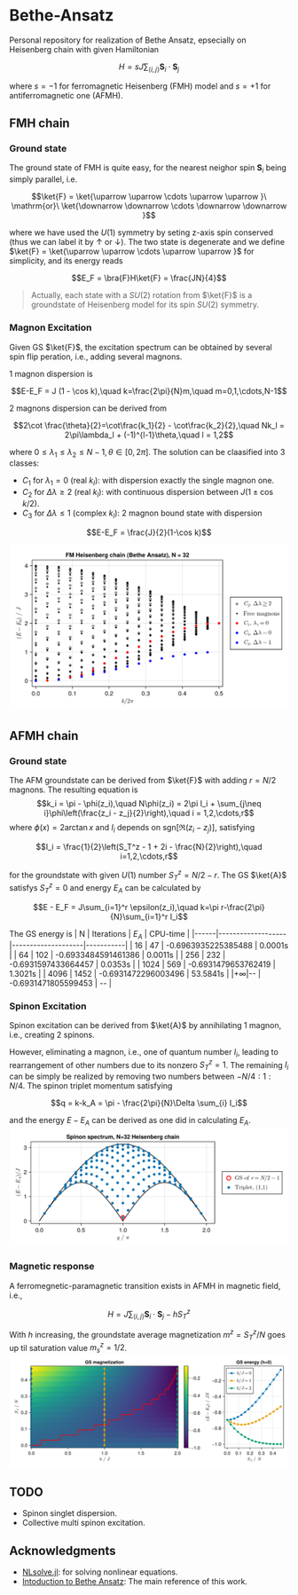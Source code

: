 # Bethe-Ansatz
Personal repository for realization of Bethe Ansatz, epsecially on Heisenberg chain with given Hamiltonian

$$H = sJ\sum_{\langle i,j \rangle} \mathbf{S}_i\cdot \mathbf{S}_j$$

where $s = -1$ for ferromagnetic Heisenberg (FMH) model and $s=+1$ for antiferromagnetic one (AFMH).
## FMH chain
### Ground state
The ground state of FMH is quite easy, for the nearest neighor spin $\mathbf{S}_i$ being simply parallel, i.e.

$$\ket{F} = \ket{\uparrow \uparrow \cdots \uparrow \uparrow }\ \mathrm{or}\ \ket{\downarrow \downarrow \cdots \downarrow \downarrow }$$

where we have used the $U(1)$ symmetry by seting z-axis spin conserved (thus we can label it by $\uparrow$ or $\downarrow$). The two state is degenerate and we define $\ket{F} = \ket{\uparrow \uparrow \cdots \uparrow \uparrow }$ for simplicity, and its energy reads

$$E_F = \bra{F}H\ket{F} = \frac{JN}{4}$$
>Actually, each state with a $SU(2)$ rotation from $\ket{F}$ is a groundstate of Heisenberg model for its spin $SU(2)$ symmetry.
### Magnon Excitation
Given GS $\ket{F}$, the excitation spectrum can be obtained by several spin flip peration, i.e., adding several magnons.

1 magnon dispersion is 

$$E-E_F = J (1 - \cos k),\quad k=\frac{2\pi}{N}m,\quad m=0,1,\cdots,N-1$$

2 magnons dispersion can be derived from

$$2\cot \frac{\theta}{2}=\cot\frac{k_1}{2} - \cot\frac{k_2}{2},\quad Nk_l = 2\pi\lambda_l + (-1)^{l-1}\theta,\quad l = 1,2$$

where $0\leq \lambda_1\leq\lambda_2\leq N-1,\theta\in[0,2\pi]$. The solution can be claasified into 3 classes: 
- $C_1$ for $\lambda_1=0$ (real $k_l$): with dispersion exactly the single magnon one. 
- $C_2$ for $\Delta \lambda \geq 2$ (real $k_l$): with continuous dispersion between $J(1\pm \cos k/2)$.
- $C_3$ for $\Delta \lambda \leq 1$ (complex $k_l$): 2 magnon bound state with dispersion 

$$E-E_F = \frac{J}{2}(1-\cos k)$$

![FM_spectrum](mdfig/FM_spectrum_N=32.png "FM spectrum")

## AFMH chain
### Ground state
The AFM groundstate can be derived from $\ket{F}$ with adding $r = N/2$ magnons. The resulting equation is 
$$k_i = \pi - \phi(z_i),\quad N\phi(z_i) = 2\pi I_i + \sum_{j\neq i}\phi\left(\frac{z_i - z_j}{2}\right),\quad i = 1,2,\cdots,r$$
where $\phi(x) = 2\arctan x$ and $I_i$ depends on $\mathrm{sgn}\left[\mathfrak{R}\left(z_i - z_j\right)\right]$, satisfying

$$I_i = \frac{1}{2}\left(S_T^z - 1 + 2i - \frac{N}{2}\right),\quad i=1,2,\cdots,r$$

for the groundstate with given $U(1)$ number $S_T^z = N/2-r$. The GS $\ket{A}$ satisfys $S_T^z = 0$ and energy $E_A$ can be calculated by

$$E - E_F = J\sum_{i=1}^r \epsilon(z_i),\quad k=\pi r-\frac{2\pi}{N}\sum_{i=1}^r I_i$$

The GS energy is 
| N    | Iterations        | $E_A$               | CPU-time  |
|------|-------------------|--------------------|-----------|
| 16   | 47                | -0.6963935225385488 | 0.0001s    |
| 64   | 102               | -0.6933484591461386 | 0.0011s    |
| 256  | 232               | -0.6931597433664457 | 0.0353s    |
| 1024 | 569               | -0.6931479653762419 | 1.3021s    |
| 4096 | 1452              | -0.6931472296003496 | 53.5841s   |
|$+\infty$|--              | -0.6931471805599453 | --         |
### Spinon Excitation
Spinon excitation can be derived from $\ket{A}$ by annihilating 1 magnon, i.e., creating 2 spinons. 

However, eliminating a magnon, i.e., one of quantum number $I_i$, leading to rearrangement of other numbers due to its nonzero $S_T^z = 1$. The remaining $I_i$ can be simply be realized by removing two numbers between $-N/4:1:N/4$. The spinon triplet momentum satisfying

$$q = k-k_A = \pi - \frac{2\pi}{N}\Delta \sum_{i} I_i$$

and the energy $E-E_A$ can be derived as one did in calculating $E_A$.
![AFM_spectrum](mdfig/AFM-spectrum-1,1.png "AFM triplet spectrum")
### Magnetic response
A ferromegnetic-paramagnetic transition exists in AFMH in magnetic field, i.e.,

$$H = J\sum_{\langle i,j \rangle} \mathbf{S}_i\cdot \mathbf{S}_j - hS_T^z$$

With $h$ increasing, the groundstate average magnetization $m^z=S_T^z/N$ goes up til saturation value $m_s^z=1/2$.
![AFM_response](mdfig/AFM-magnetization.png "AFM magnetic response")
## TODO
- Spinon singlet dispersion.
- Collective multi spinon excitation.

## Acknowledgments
- [NLsolve.jl](https://github.com/JuliaNLSolvers/NLsolve.jl.git): for solving nonlinear equations.
- [Intoduction to Bethe Ansatz](
https://doi.org/10.48550/arXiv.cond-mat/9809162): The main reference of this work.
